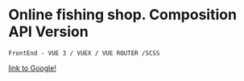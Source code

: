 # Online fishing shop. Composition API Version
```
FrontEnd - VUE 3 / VUEX / VUE ROUTER /SCSS
```
[link to Google!](https://taimenshopcomposition.web.app/)
